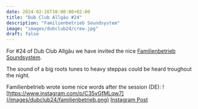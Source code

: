 ```yaml
---
date: 2024-02-26T10:00:00+02:00
title: "Dub Club Allgäu #24"
description: "Familienbetrieb Soundsystem"
image: "images/dubclub24/crew.jpg"
draft: false
---
```

For #24 of Dub Club Allgäu we have invited the nice [Familienbetrieb Soundsystem](https://www.instagram.com/familienbetriebsoundsystem/).

The sound of a big roots tunes to heavy steppas could be heard troughout the night.

Familienbetrieb wrote some nice words after the session (DE):
![https://www.instagram.com/p/C35vGfMLqw7](/images/dubclub24/familienbetrieb.png)
[Instagram Post](https://www.instagram.com/p/C35vGfMLqw7)
